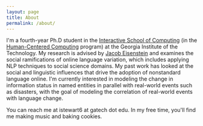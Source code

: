 ```yaml
---
layout: page
title: About
permalink: /about/
---
```


I'm a fourth-year Ph.D student in the [Interactive School of Computing](http://www.ic.gatech.edu/) (in the [Human-Centered Computing](http://www.hcc.cc.gatech.edu) program) at the Georgia Institute of the Technology. 
My research is advised by [Jacob Eisenstein](https://www.cc.gatech.edu/~jeisenst/) and examines the social ramifications of online language variation, which includes applying NLP techniques to social science domains. 
My past work has looked at the social and linguistic influences that drive the adoption of nonstandard language online. 
I'm currently interested in modeling the change in information status in named entities in parallel with real-world events such as disasters, with the goal of modeling the correlation of real-world events with language change.

You can reach me at istewart6 at gatech dot edu. In my free time, you'll find me making music and baking cookies.